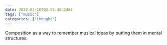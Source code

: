 ```yaml
---
date: 2022-02-16T02:52:48.248Z
tags: ["music"]
categories: ["thought"]
---
```

Composition as a way to remember musical ideas by putting them in mental structures.
